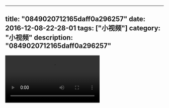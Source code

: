 
---
title: "0849020712165daff0a296257"
date: 2016-12-08-22-28-01
tags: ["小视频"]
category: "小视频"
description: "0849020712165daff0a296257"
---
<video src="http://ohtsqip0g.bkt.clouddn.com/0849020712165daff0a296257.mp4" controls="controls"></video>
